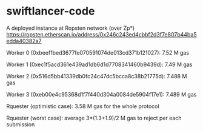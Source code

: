 # swiftlancer-code

A deployed instance at Ropsten network (over Zp*)
https://ropsten.etherscan.io/address/0x246c243ed4cbbf2d3f7e807b44ba5edda40382a7

Worker 0 (0xbeef1bed3677fe070591074de013cd371b121027): 7.52 M gas

Worker 1 (0xec1f5acd361e439ad1db6d1d7708341460b9439d): 7.49 M gas 

Worker 2 (0x516d5bb41339db0fc24c47dc5bcca8c38b21775d): 7.488 M gas 

Worker 3 (0xeb00e4c95368d1f7f440d304a0084de5904f17e1): 7.489 M gas 

Rquester (optimistic case): 3.58 M gas for the whole protocol

Rquester (worst case): average  3*(1.3+1.9)/2 M gas to reject per each submission
